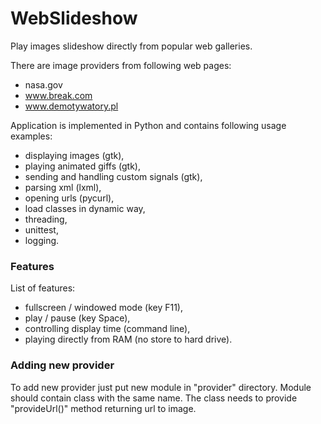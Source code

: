 # WebSlideshow
Play images slideshow directly from popular web galleries.


There are image providers from following web pages:
- nasa.gov
- www.break.com
- www.demotywatory.pl


Application is implemented in Python and contains following usage examples:
- displaying images (gtk),
- playing animated giffs (gtk),
- sending and handling custom signals (gtk),
- parsing xml (lxml),
- opening urls (pycurl),
- load classes in dynamic way,
- threading,
- unittest,
- logging.


### Features

List of features:
- fullscreen / windowed mode (key F11),
- play / pause (key Space),
- controlling display time (command line),
- playing directly from RAM (no store to hard drive).


### Adding new provider

To add new provider just put new module in "provider" directory. Module should contain class 
with the same name. The class needs to provide "provideUrl()" method returning url to image.
